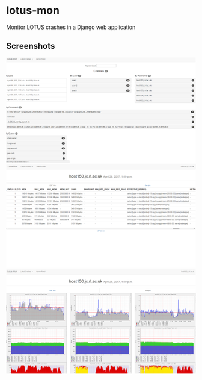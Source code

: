 # lotus-mon
Monitor LOTUS crashes in a Django web application

## Screenshots

![main screenshot](Screenshots/main.PNG)
![lsf screenshot](Screenshots/lsf.PNG)
![ganglia screenshot](Screenshots/ganglia.PNG)
